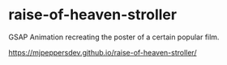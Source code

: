 # raise-of-heaven-stroller
GSAP Animation recreating the poster of a certain popular film.

https://mjpeppersdev.github.io/raise-of-heaven-stroller/
